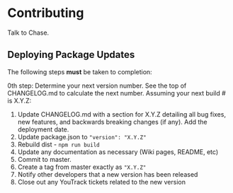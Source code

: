 
# Contributing

Talk to Chase.

## Deploying Package Updates

The following steps **must** be taken to completion:

0th step: Determine your next version number. See the top of CHANGELOG.md to calculate the next number. Assuming your next build # is X.Y.Z:

1. Update CHANGELOG.md with a section for X.Y.Z detailing all bug fixes, new features, and backwards breaking changes (if any). Add the deployment date.
2. Update package.json to `"version": "X.Y.Z"`
3. Rebuild dist - `npm run build`
4. Update any documentation as necessary (Wiki pages, README, etc)
5. Commit to master. 
6. Create a tag from master exactly as `"X.Y.Z"`
7. Notify other developers that a new version has been released
8. Close out any YouTrack tickets related to the new version
